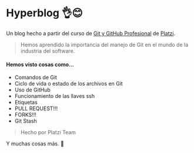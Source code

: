 # Hyperblog 👌😊
Un blog hecho a partir del curso de [Git y GitHub Profesional](https://platzi.com/clases/git-github/ "Curso de Git y GitHub Profesional") de [Platzi](http://platzi.com "Platzi").

>Hemos aprendido la importancia del manejo de Git  en el mundo de la industria del software.

#### Hemos visto cosas como...
- Comandos de Git
- Ciclo de vida o estado de los archivos en Git
- Uso de GitHub
- Funcionamiento de las llaves ssh
- Etiquetas
- PULL REQUEST!!!
- FORKS!!!
- Git Stash

>Hecho por Platzi Team

Y muchas cosas más. 🤩